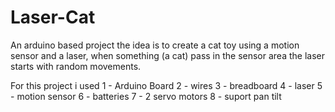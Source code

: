 # Laser-Cat

An arduino based project the idea is to create a cat toy using a motion sensor and a laser, when something (a cat) pass in the sensor area the laser starts 
with random movements.

For this project i used 
1 - Arduino Board
2 - wires
3 - breadboard
4 - laser
5 - motion sensor
6 - batteries
7 - 2 servo motors
8 - suport pan tilt
